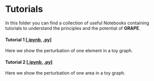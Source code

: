# Tutorials

In this folder you can find a collection of useful Notebooks containing tutorials to understand the principles and the potential of **GRAPE**.

#### Tutorial 1 [[.ipynb](tutorial01/01_element_perturbation.ipynb), [.py](tutorial01/01_element_perturbation.py)]
Here we show the perturbation of one element in a toy graph.

#### Tutorial 2 [[.ipynb](tutorial02/02_area_perturbation.ipynb), [.py](tutorial02/02_area_perturbation.py)]
Here we show the perturbation of one area in a toy graph.
